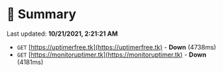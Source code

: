 # 📖 Summary
Last updated: **10/21/2021, 2:21:21 AM**

- `GET` [https://uptimerfree.tk](https://uptimerfree.tk) - **Down** (4738ms)
- `GET` [https://monitoruptimer.tk](https://monitoruptimer.tk) - **Down** (4181ms)
